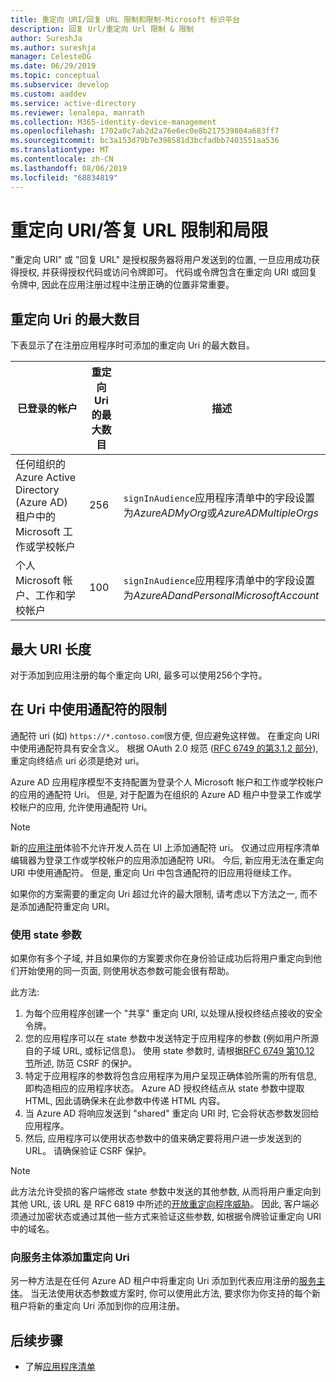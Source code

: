 ```yaml
---
title: 重定向 URI/回复 URL 限制和限制-Microsoft 标识平台
description: 回复 Url/重定向 Url 限制 & 限制
author: SureshJa
ms.author: sureshja
manager: CelesteDG
ms.date: 06/29/2019
ms.topic: conceptual
ms.subservice: develop
ms.custom: aaddev
ms.service: active-directory
ms.reviewer: lenalepa, manrath
ms.collection: M365-identity-device-management
ms.openlocfilehash: 1702a0c7ab2d2a76e6ec0e8b217539804a683ff7
ms.sourcegitcommit: bc3a153d79b7e398581d3bcfadbb7403551aa536
ms.translationtype: MT
ms.contentlocale: zh-CN
ms.lasthandoff: 08/06/2019
ms.locfileid: "68834819"
---
```

# <a name="redirect-urireply-url-restrictions-and-limitations"></a>重定向 URI/答复 URL 限制和局限

"重定向 URI" 或 "回复 URL" 是授权服务器将用户发送到的位置, 一旦应用成功获得授权, 并获得授权代码或访问令牌即可。 代码或令牌包含在重定向 URI 或回复令牌中, 因此在应用注册过程中注册正确的位置非常重要。

## <a name="maximum-number-of-redirect-uris"></a>重定向 Uri 的最大数目

下表显示了在注册应用程序时可添加的重定向 Uri 的最大数目。 

| 已登录的帐户 | 重定向 Uri 的最大数目 | 描述 |
|--------------------------|---------------------------------|-------------|
| 任何组织的 Azure Active Directory (Azure AD) 租户中的 Microsoft 工作或学校帐户 | 256 | `signInAudience`应用程序清单中的字段设置为*AzureADMyOrg*或*AzureADMultipleOrgs* |
| 个人 Microsoft 帐户、工作和学校帐户 | 100 | `signInAudience`应用程序清单中的字段设置为*AzureADandPersonalMicrosoftAccount* |

## <a name="maximum-uri-length"></a>最大 URI 长度

对于添加到应用注册的每个重定向 URI, 最多可以使用256个字符。

## <a name="restrictions-using-a-wildcard-in-uris"></a>在 Uri 中使用通配符的限制

通配符 uri (如) `https://*.contoso.com`很方便, 但应避免这样做。 在重定向 URI 中使用通配符具有安全含义。 根据 OAuth 2.0 规范 ([RFC 6749 的第3.1.2 部分](https://tools.ietf.org/html/rfc6749#section-3.1.2)), 重定向终结点 uri 必须是绝对 uri。 

Azure AD 应用程序模型不支持配置为登录个人 Microsoft 帐户和工作或学校帐户的应用的通配符 Uri。 但是, 对于配置为在组织的 Azure AD 租户中登录工作或学校帐户的应用, 允许使用通配符 Uri。 
 
> [!NOTE]
> 新的[应用注册](https://go.microsoft.com/fwlink/?linkid=2083908)体验不允许开发人员在 UI 上添加通配符 uri。 仅通过应用程序清单编辑器为登录工作或学校帐户的应用添加通配符 URI。 今后, 新应用无法在重定向 URI 中使用通配符。 但是, 重定向 Uri 中包含通配符的旧应用将继续工作。

如果你的方案需要的重定向 Uri 超过允许的最大限制, 请考虑以下方法之一, 而不是添加通配符重定向 URI。

### <a name="use-a-state-parameter"></a>使用 state 参数

如果你有多个子域, 并且如果你的方案要求你在身份验证成功后将用户重定向到他们开始使用的同一页面, 则使用状态参数可能会很有帮助。 

此方法:

1. 为每个应用程序创建一个 "共享" 重定向 URI, 以处理从授权终结点接收的安全令牌。
1. 您的应用程序可以在 state 参数中发送特定于应用程序的参数 (例如用户所源自的子域 URL, 或标记信息)。 使用 state 参数时, 请根据[RFC 6749 第10.12 节](https://tools.ietf.org/html/rfc6749#section-10.12)所述, 防范 CSRF 的保护。 
1. 特定于应用程序的参数将包含应用程序为用户呈现正确体验所需的所有信息, 即构造相应的应用程序状态。 Azure AD 授权终结点从 state 参数中提取 HTML, 因此请确保未在此参数中传递 HTML 内容。
1. 当 Azure AD 将响应发送到 "shared" 重定向 URI 时, 它会将状态参数发回给应用程序。
1. 然后, 应用程序可以使用状态参数中的值来确定要将用户进一步发送到的 URL。 请确保验证 CSRF 保护。

> [!NOTE]
> 此方法允许受损的客户端修改 state 参数中发送的其他参数, 从而将用户重定向到其他 URL, 该 URL 是 RFC 6819 中所述的[开放重定向程序威胁](https://tools.ietf.org/html/rfc6819#section-4.2.4)。 因此, 客户端必须通过加密状态或通过其他一些方式来验证这些参数, 如根据令牌验证重定向 URI 中的域名。

### <a name="add-redirect-uris-to-service-principals"></a>向服务主体添加重定向 Uri

另一种方法是在任何 Azure AD 租户中将重定向 Uri 添加到代表应用注册的[服务主体](app-objects-and-service-principals.md#application-and-service-principal-relationship)。 当无法使用状态参数或方案时, 你可以使用此方法, 要求你为你支持的每个新租户将新的重定向 Uri 添加到你的应用注册。 

## <a name="next-steps"></a>后续步骤

- 了解[应用程序清单](reference-app-manifest.md)
